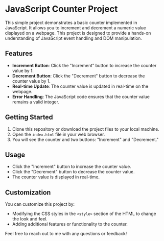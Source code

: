 # JavaScript Counter Project

This simple project demonstrates a basic counter implemented in JavaScript. It allows you to increment and decrement a numeric value displayed on a webpage. This project is designed to provide a hands-on understanding of JavaScript event handling and DOM manipulation.

## Features

- **Increment Button**: Click the "Increment" button to increase the counter value by 1.
- **Decrement Button**: Click the "Decrement" button to decrease the counter value by 1.
- **Real-time Update**: The counter value is updated in real-time on the webpage.
- **Error Handling**: The JavaScript code ensures that the counter value remains a valid integer.

## Getting Started

1. Clone this repository or download the project files to your local machine.
2. Open the `index.html` file in your web browser.
3. You will see the counter and two buttons: "Increment" and "Decrement."

## Usage

- Click the "Increment" button to increase the counter value.
- Click the "Decrement" button to decrease the counter value.
- The counter value is displayed in real-time.

## Customization

You can customize this project by:

- Modifying the CSS styles in the `<style>` section of the HTML to change the look and feel.
- Adding additional features or functionality to the counter.



Feel free to reach out to me with any questions or feedback!

